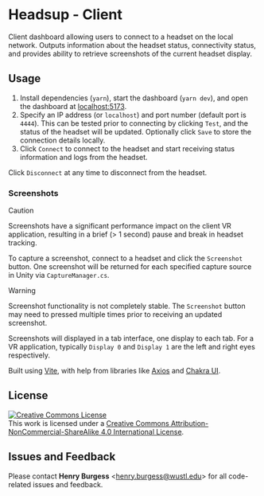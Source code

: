 # Headsup - Client

Client dashboard allowing users to connect to a headset on the local network. Outputs information about the headset status, connectivity status, and provides ability to retrieve screenshots of the current headset display.

## Usage

1. Install dependencies (`yarn`), start the dashboard (`yarn dev`), and open the dashboard at [localhost:5173](http://localhost:5173).
2. Specify an IP address (or `localhost`) and port number (default port is `4444`). This can be tested prior to connecting by clicking `Test`, and the status of the headset will be updated. Optionally click `Save` to store the connection details locally.
3. Click `Connect` to connect to the headset and start receiving status information and logs from the headset.

Click `Disconnect` at any time to disconnect from the headset.

### Screenshots

> [!CAUTION]
> Screenshots have a significant performance impact on the client VR application, resulting in a brief (> 1 second) pause and break in headset tracking.

To capture a screenshot, connect to a headset and click the `Screenshot` button. One screenshot will be returned for each specified capture source in Unity via `CaptureManager.cs`.

> [!WARNING]
> Screenshot functionality is not completely stable. The `Screenshot` button may need to pressed multiple times prior to receiving an updated screenshot.

Screenshots will displayed in a tab interface, one display to each tab. For a VR application, typically `Display 0` and `Display 1` are the left and right eyes respectively.

Built using [Vite](https://vitejs.dev/), with help from libraries like [Axios](https://axios-http.com/) and [Chakra UI](https://v2.chakra-ui.com/).

## License

<!-- CC BY-NC-SA 4.0 License -->
<a rel="license" href="http://creativecommons.org/licenses/by-nc-sa/4.0/">
  <img alt="Creative Commons License" style="border-width:0" src="https://i.creativecommons.org/l/by-nc-sa/4.0/88x31.png" />
</a>
<br />
This work is licensed under a <a rel="license" href="http://creativecommons.org/licenses/by-nc-sa/4.0/">Creative Commons Attribution-NonCommercial-ShareAlike 4.0 International License</a>.

## Issues and Feedback

Please contact **Henry Burgess** <[henry.burgess@wustl.edu](mailto:henry.burgess@wustl.edu)> for all code-related issues and feedback.
